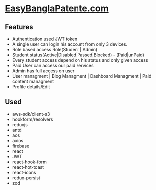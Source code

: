 # [EasyBanglaPatente.com](https://easybanglapatente.com/)

## Features

- Authentication used JWT token
- A single user can login his account from only 3 devices.
- Role based access Role(Student | Admin)
- Student status(Active|Disabled|Passed|Blocked) - (Paid|unPaid)
- Every student access depend on his status and only given access
- Paid User can access our paid services
- Admin has full access on user
- User managment | Blog Managment | Dashboard Managment | Paid content managment
- Profile details/Edit

## Used

- aws-sdk/client-s3
- hookform/resolvers
- reduxjs
- antd
- aos
- axios
- firebase
- react
- JWT
- react-hook-form
- react-hot-toast
- react-icons
- redux-persist
- zod
